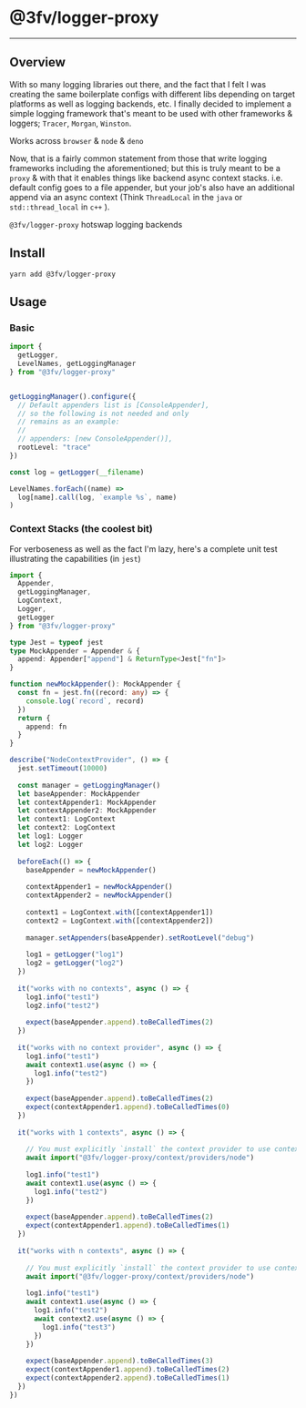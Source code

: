 # @3fv/logger-proxy
---

## Overview

With so many logging libraries out there, and the fact that I felt I was creating the same boilerplate configs with
different libs depending on target platforms as well as logging backends, etc. I finally decided to implement a simple
logging framework that's meant to be used with other frameworks & loggers; `Tracer`, `Morgan`, `Winston`.

Works across `browser` & `node` & `deno`

Now, that is a fairly common statement from those that write logging frameworks including the aforementioned; but this
is truly meant to be a `proxy` & with that it enables things like backend async context stacks. i.e. default config goes
to a file appender, but your job's also have an additional append via an async context (Think `ThreadLocal` in
the `java` or `std::thread_local` in `c++` ).

`@3fv/logger-proxy` hotswap logging backends

## Install

```shell
yarn add @3fv/logger-proxy
```

## Usage

### Basic

```typescript
import {
  getLogger,
  LevelNames, getLoggingManager
} from "@3fv/logger-proxy"


getLoggingManager().configure({
  // Default appenders list is [ConsoleAppender], 
  // so the following is not needed and only 
  // remains as an example:
  //
  // appenders: [new ConsoleAppender()],
  rootLevel: "trace"
})

const log = getLogger(__filename)

LevelNames.forEach((name) =>
  log[name].call(log, `example %s`, name)
)

```

### Context Stacks (the coolest bit)

For verboseness as well as the fact I'm lazy, here's a complete unit test illustrating the capabilities (in `jest`)

```typescript
import {
  Appender,
  getLoggingManager,
  LogContext,
  Logger,
  getLogger
} from "@3fv/logger-proxy"

type Jest = typeof jest
type MockAppender = Appender & {
  append: Appender["append"] & ReturnType<Jest["fn"]>
}

function newMockAppender(): MockAppender {
  const fn = jest.fn((record: any) => {
    console.log(`record`, record)
  })
  return {
    append: fn
  }
}

describe("NodeContextProvider", () => {
  jest.setTimeout(10000)
  
  const manager = getLoggingManager()
  let baseAppender: MockAppender
  let contextAppender1: MockAppender
  let contextAppender2: MockAppender
  let context1: LogContext
  let context2: LogContext
  let log1: Logger
  let log2: Logger
  
  beforeEach(() => {
    baseAppender = newMockAppender()
    
    contextAppender1 = newMockAppender()
    contextAppender2 = newMockAppender()
    
    context1 = LogContext.with([contextAppender1])
    context2 = LogContext.with([contextAppender2])
    
    manager.setAppenders(baseAppender).setRootLevel("debug")
    
    log1 = getLogger("log1")
    log2 = getLogger("log2")
  })
  
  it("works with no contexts", async () => {
    log1.info("test1")
    log2.info("test2")
    
    expect(baseAppender.append).toBeCalledTimes(2)
  })
  
  it("works with no context provider", async () => {
    log1.info("test1")
    await context1.use(async () => {
      log1.info("test2")
    })
    
    expect(baseAppender.append).toBeCalledTimes(2)
    expect(contextAppender1.append).toBeCalledTimes(0)
  })
  
  it("works with 1 contexts", async () => {
    
    // You must explicitly `install` the context provider to use contexts
    await import("@3fv/logger-proxy/context/providers/node")
    
    log1.info("test1")
    await context1.use(async () => {
      log1.info("test2")
    })
    
    expect(baseAppender.append).toBeCalledTimes(2)
    expect(contextAppender1.append).toBeCalledTimes(1)
  })
  
  it("works with n contexts", async () => {
    
    // You must explicitly `install` the context provider to use contexts
    await import("@3fv/logger-proxy/context/providers/node")
    
    log1.info("test1")
    await context1.use(async () => {
      log1.info("test2")
      await context2.use(async () => {
        log1.info("test3")
      })
    })
    
    expect(baseAppender.append).toBeCalledTimes(3)
    expect(contextAppender1.append).toBeCalledTimes(2)
    expect(contextAppender2.append).toBeCalledTimes(1)
  })
})

```
